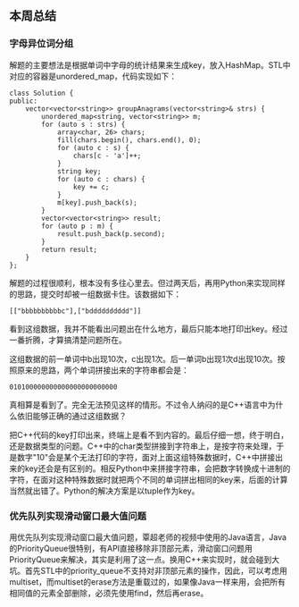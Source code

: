 ## 本周总结
### 字母异位词分组
解题的主要想法是根据单词中字母的统计结果来生成key，放入HashMap。STL中对应的容器是unordered_map，代码实现如下：
```
class Solution {
public:
    vector<vector<string>> groupAnagrams(vector<string>& strs) {
        unordered_map<string, vector<string>> m;
        for (auto s : strs) {
            array<char, 26> chars;
            fill(chars.begin(), chars.end(), 0);
            for (auto c : s) {
                chars[c - 'a']++;
            }
            string key;
            for (auto c : chars) {
                key += c;
            }
            m[key].push_back(s);
        }
        vector<vector<string>> result;
        for (auto p : m) {
            result.push_back(p.second);
        }
        return result;
    }
};
```
解题的过程很顺利，根本没有多往心里去。但过两天后，再用Python来实现同样的思路，提交时却被一组数据卡住。该数据如下：
```
[["bbbbbbbbbbc"],["bdddddddddd"]]
```
看到这组数据，我并不能看出问题出在什么地方，最后只能本地打印出key。经过一番折腾，才算搞清楚问题所在。
    
这组数据的前一单词中b出现10次，c出现1次。后一单词b出现1次d出现10次。按照原来的思路，两个单词拼接出来的字符串都会是：
```
010100000000000000000000000
```
真相算是看到了。完全无法预见这样的情形。不过令人纳闷的是C++语言中为什么依旧能够正确的通过这组数据？

把C++代码的key打印出来，终端上是看不到内容的。最后仔细一想，终于明白，还是数据类型的问题。C++中的char类型拼接到字符串上，是按字符来处理，于是数字"10"会是某个无法打印的字符，面对上面这组特殊数据时，C++中拼接出来的key还会是有区别的。相反Python中来拼接字符串，会把数字转换成十进制的字符，在面对这种特殊数据时就把两个不同的单词拼出相同的key来，后面的计算当然就出错了。Python的解决方案是以tuple作为key。

### 优先队列实现滑动窗口最大值问题
用优先队列实现滑动窗口最大值问题，覃超老师的视频中使用的Java语言，Java的PriorityQueue很特别，有API直接移除非顶部元素，滑动窗口问题用PriorityQueue来解决，其实是利用了这一点。换用C++来实现时，就会碰到大坑。首先STL中的priority_queue不支持对非顶部元素的操作，因此，可以考虑用multiset，而multiset的erase方法是重载过的，如果像Java一样来用，会把所有相同值的元素全部删除，必须先使用find，然后再erase。


